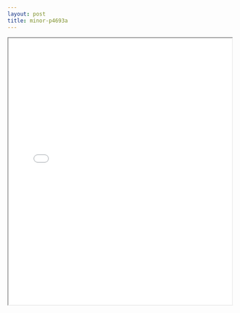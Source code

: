 ```yaml
---
layout: post
title: minor-p4693a
---
```


<div class="pdf-container">
<iframe src="/ea/assets/pdfs/vita/minor-p4693a.pdf" height="600" width="100%" allowFullScreen="true"></iframe>
</div>

